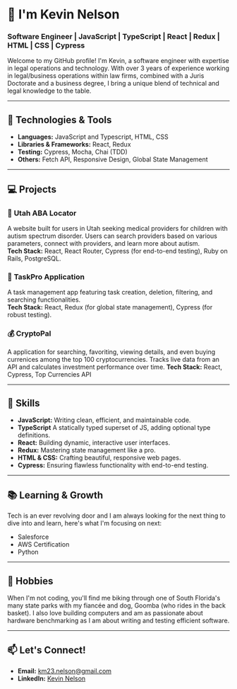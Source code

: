 # 👋 I'm Kevin Nelson
### Software Engineer | JavaScript | TypeScript | React | Redux | HTML | CSS | Cypress

Welcome to my GitHub profile! I'm Kevin, a software engineer with expertise in legal operations and technology. With over 3 years of experience working in legal/business operations within law firms, combined with a Juris Doctorate and a business degree, I bring a unique blend of technical and legal knowledge to the table.

---

## 🚀 **Technologies & Tools**

- **Languages:** JavaScript and Typescript, HTML, CSS
- **Libraries & Frameworks:** React, Redux
- **Testing:** Cypress, Mocha, Chai (TDD)
- **Others:** Fetch API, Responsive Design, Global State Management

---

## 💻 **Projects**

### 🏥 **Utah ABA Locator**
A website built for users in Utah seeking medical providers for children with autism spectrum disorder. Users can search providers based on various parameters, connect with providers, and learn more about autism.  
**Tech Stack:** React, React Router, Cypress (for end-to-end testing), Ruby on Rails, PostgreSQL.

### 📝 **TaskPro Application**
A task management app featuring task creation, deletion, filtering, and searching functionalities.  
**Tech Stack:** React, Redux (for global state management), Cypress (for robust testing).

### 💰 **CryptoPal**
A application for searching, favoriting, viewing details, and even buying currenices among the top 100 cryptocurrencies. Tracks live data from an API and calculates investment performance over time.
**Tech Stack:** React, Cypress, Top Currencies API

---

## 🌟 **Skills**

- **JavaScript:** Writing clean, efficient, and maintainable code.
- **TypeScript** A statically typed superset of JS, adding optional type definitions.
- **React:** Building dynamic, interactive user interfaces.
- **Redux:** Mastering state management like a pro.
- **HTML & CSS:** Crafting beautiful, responsive web pages.
- **Cypress:** Ensuring flawless functionality with end-to-end testing.

---

## 📚 **Learning & Growth**
Tech is an ever revolving door and I am always looking for the next thing to dive into and learn, here's what I'm focusing on next:

- Salesforce
- AWS Certification
- Python

---

## 🌳 **Hobbies**
When I'm not coding, you'll find me biking through one of South Florida's many state parks with my fiancée and dog, Goomba (who rides in the back basket). I also love building computers and am as passionate about hardware benchmarking as I am about writing and testing efficient software.

---

## 📫 **Let's Connect!**
- **Email:** km23.nelson@gmail.com  
- **LinkedIn:** [Kevin Nelson](https://www.linkedin.com/in/kevinnelson418/)
